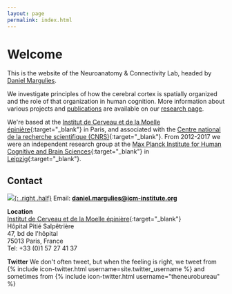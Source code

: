 ```yaml
---
layout: page
permalink: index.html
---
```


# Welcome
This is the website of the Neuroanatomy & Connectivity Lab, headed by [Daniel Margulies][DSM].  

We investigate principles of how the cerebral cortex is spatially organized and the role of that organization in human cognition. More information about various projects and [publications] are available on our [research page].  

We're based at the [Institut de Cerveau et de la Moelle épinière][ICM]{:target="\_blank"} in Paris, and associated with the [Centre national de la recherche scientifique (CNRS)][CNRS]{:target="\_blank"}. From 2012-2017 we were an independent research group at the [Max Planck Institute for Human Cognitive and Brain Sciences][NAC]{:target="\_blank"} in [Leipzig]{:target="\_blank"}.

## Contact
[![]({{site.baseurl}}/thumbnails/image1.jpg){: .right .half}]({{site.baseurl}}/gallery/index.html)
Email: [**<span class="line">daniel.margulies@</span><span class="line">icm-institute.org</span>**](mailto:daniel.margulies@icm-institute.org)

**Location**  
[Institut de Cerveau et de la Moelle épinière][ICM]{:target="\_blank"}  
Hôpital Pitié Salpêtrière  
47, bd de l'hôpital  
75013 Paris, France  
Tel: +33 (0)1 57 27 41 37  

**Twitter**
We don't often tweet, but when the feeling is right, we tweet from {% include icon-twitter.html username=site.twitter_username %} and sometimes from {% include icon-twitter.html username="theneurobureau" %}

[DSM]: {{site.baseurl}}/people/margulies.html
[research page]: {{site.baseurl}}/research/index.html
[publications]: {{site.baseurl}}/research/publications.html
[ICM]: https://icm-institute.org/en/
[CNRS]: http://www.cnrs.fr/index.php
[NAC]: https://www.cbs.mpg.de/former-groups/neuroanatomy-and-connectivity
[Leipzig]: https://vimeo.com/164579770
